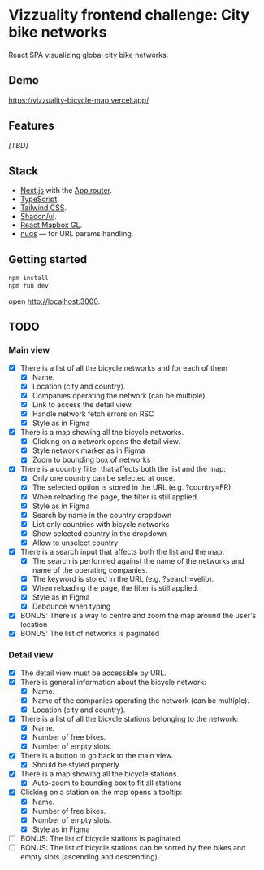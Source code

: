 # Vizzuality frontend challenge: City bike networks

React SPA visualizing global city bike networks.

## Demo

https://vizzuality-bicycle-map.vercel.app/

## Features

_[TBD]_

## Stack

- [Next.js](https://nextjs.org/) with the [App router](https://nextjs.org/docs/app).
- [TypeScript](https://www.typescriptlang.org/).
- [Tailwind CSS](https://tailwindcss.com/).
- [Shadcn/ui](https://ui.shadcn.com/).
- [React Mapbox GL](https://visgl.github.io/react-map-gl).
- [nuqs](https://nuqs.47ng.com/) — for URL params handling.

## Getting started

```bash
npm install
npm run dev
```

open [http://localhost:3000](http://localhost:3000).

## TODO

### Main view

- [x] There is a list of all the bicycle networks and for each of them
  - [x] Name.
  - [x] Location (city and country).
  - [x] Companies operating the network (can be multiple).
  - [x] Link to access the detail view.
  - [x] Handle network fetch errors on RSC
  - [x] Style as in Figma
- [x] There is a map showing all the bicycle networks.
  - [x] Clicking on a network opens the detail view.
  - [x] Style network marker as in Figma
  - [x] Zoom to bounding box of networks
- [x] There is a country filter that affects both the list and the map:
  - [x] Only one country can be selected at once.
  - [x] The selected option is stored in the URL (e.g. ?country=FR).
  - [x] When reloading the page, the filter is still applied.
  - [x] Style as in Figma
  - [x] Search by name in the country dropdown
  - [x] List only countries with bicycle networks
  - [x] Show selected country in the dropdown
  - [x] Allow to unselect country
- [x] There is a search input that affects both the list and the map:
  - [x] The search is performed against the name of the networks and name of the operating companies.
  - [x] The keyword is stored in the URL (e.g. ?search=velib).
  - [x] When reloading the page, the filter is still applied.
  - [x] Style as in Figma
  - [x] Debounce when typing
- [x] BONUS: There is a way to centre and zoom the map around the user's location
- [x] BONUS: The list of networks is paginated

### Detail view

- [x] The detail view must be accessible by URL.
- [x] There is general information about the bicycle network:
  - [x] Name.
  - [x] Name of the companies operating the network (can be multiple).
  - [x] Location (city and country).
- [x] There is a list of all the bicycle stations belonging to the network:
  - [x] Name.
  - [x] Number of free bikes.
  - [x] Number of empty slots.
- [x] There is a button to go back to the main view.
  - [x] Should be styled properly
- [x] There is a map showing all the bicycle stations.
  - [x] Auto-zoom to bounding box to fit all stations
- [x] Clicking on a station on the map opens a tooltip:
  - [x] Name.
  - [x] Number of free bikes.
  - [x] Number of empty slots.
  - [x] Style as in Figma
- [ ] BONUS: The list of bicycle stations is paginated
- [ ] BONUS: The list of bicycle stations can be sorted by free bikes and empty slots (ascending and descending).
